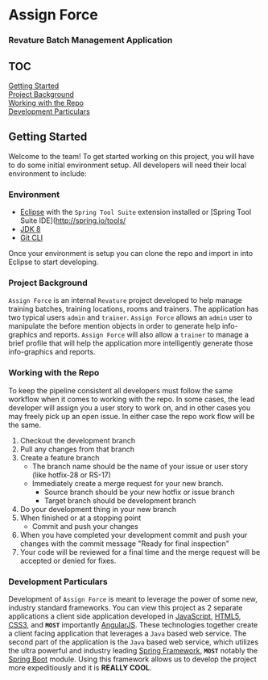 # Assign Force
### Revature Batch Management Application

## TOC
[Getting Started](#getting-started)  
[Project Background](#project-background)  
[Working with the Repo](#working-with-the-repo)  
[Development Particulars](#development-particulars)  

## Getting Started
Welcome to the team! To get started working on this project, you will have to do some initial environment setup. All developers will need their local environment to include:
    
### Environment
* [Eclipse](https://eclipse.org/downloads) with the `Spring Tool Suite` extension installed or [Spring Tool Suite IDE](http://spring.io/tools/
* [JDK 8](http://www.oracle.com/technetwork/java/javase/downloads/)
* [Git CLI](https://git-scm.com/downloads)

Once your environment is setup you can clone the repo and import in into Eclipse to start developing.

### Project Background
`Assign Force` is an internal `Revature` project developed to help manage training batches, training locations, rooms and trainers. The application has two typical users `admin`
and `trainer`. `Assign Force` allows an `admin` user to manipulate the before mention objects in order to generate help info-graphics and reports. `Assign Force` will also allow
a `trainer` to manage a brief profile that will help the application more intelligently generate those info-graphics and reports.

### Working with the Repo
To keep the pipeline consistent all developers must follow the same workflow when it comes to working with the repo. In some cases, the lead developer will assign you a user story
to work on, and in other cases you may freely pick up an open issue. In either case the repo work flow will be the same.
1. Checkout the development branch
2. Pull any changes from that branch
3. Create a feature branch
    * The branch name should be the name of your issue or user story (like hotfix-28 or RS-17)
    * Immediately create a merge request for your new branch.
        * Source branch should be your new hotfix or issue branch
        * Target branch should be development branch
4. Do your development thing in your new branch
5. When finished or at a stopping point
    * Commit and push your changes
6. When you have completed your development commit and push your changes with the commit message "Ready for final inspection"
7. Your code will be reviewed for a final time and the merge request will be accepted or denied for fixes.


### Development Particulars
Development of `Assign Force` is meant to leverage the power of some new, industry standard frameworks. You can view this project as 2 separate applications a client side
application developed in [JavaScript](https://developer.mozilla.org/en-US/docs/Web/JavaScript/Reference/), [HTML5](https://developer.mozilla.org/en-US/docs/Web/Guide/HTML/HTML5/),
[CSS3](https://developer.mozilla.org/en-US/docs/Web/CSS/), and **`MOST`** importantly [AngularJS](https://docs.angularjs.org/api/). These technologies together create a client
facing application that leverages a `Java` based web service. The second part of the application is the `Java` based web service, which utilizes the ultra powerful and industry leading
[Spring Framework](https://spring.io/docs/), **`MOST`** notably the [Spring Boot](http://docs.spring.io/spring-boot/docs/current/reference/htmlsingle/) module. Using this framework
allows us to develop the project more expeditiously and it is **REALLY COOL**.
